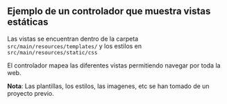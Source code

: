 ##  Ejemplo de un controlador que muestra vistas estáticas
Las vistas se encuentran dentro de la carpeta `src/main/resources/templates/`
y los estilos en `src/main/resources/static/css`  

El controlador mapea las diferentes vistas permitiendo navegar por toda la web.

**Nota**: Las plantillas, los estilos, las imagenes, etc se han tomado de un proyecto previo.